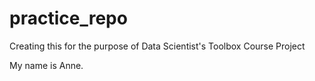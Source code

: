practice_repo
=============

Creating this for the purpose of Data Scientist's Toolbox Course Project

My name is Anne. 
